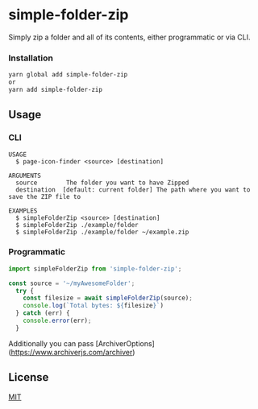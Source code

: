 # simple-folder-zip

Simply zip a folder and all of its contents, either programmatic or via CLI.

### Installation

```zsh
yarn global add simple-folder-zip
or
yarn add simple-folder-zip
```

## Usage

### CLI

```
USAGE
  $ page-icon-finder <source> [destination]

ARGUMENTS
  source        The folder you want to have Zipped
  destination  [default: current folder] The path where you want to save the ZIP file to

EXAMPLES
  $ simpleFolderZip <source> [destination]
  $ simpleFolderZip ./example/folder
  $ simpleFolderZip ./example/folder ~/example.zip
```

### Programmatic

```typescript
import simpleFolderZip from 'simple-folder-zip';

const source = '~/myAwesomeFolder';
  try {
    const filesize = await simpleFolderZip(source);
    console.log(`Total bytes: ${filesize}`)
  } catch (err) {
    console.error(err);
  }
```
Additionally you can pass [ArchiverOptions] (https://www.archiverjs.com/archiver)


## License

[MIT](LICENSE.md)
